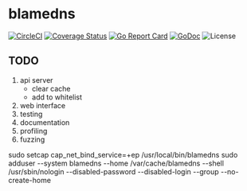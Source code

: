 # blamedns

[![CircleCI](https://circleci.com/gh/joshuarubin/blamedns.svg?style=svg)](https://circleci.com/gh/joshuarubin/blamedns) [![Coverage Status](https://coveralls.io/repos/github/joshuarubin/blamedns/badge.svg?branch=master)](https://coveralls.io/github/joshuarubin/blamedns?branch=master) [![Go Report Card](https://goreportcard.com/badge/jrubin.io/blamedns)](https://goreportcard.com/report/jrubin.io/blamedns) [![GoDoc](https://godoc.org/jrubin.io/blamedns?status.svg)](https://godoc.org/jrubin.io/blamedns) ![License](https://img.shields.io/badge/license-apache-blue.svg)

## TODO

1. api server
    * clear cache
    * add to whitelist
1. web interface
1. testing
1. documentation
1. profiling
1. fuzzing

sudo setcap cap_net_bind_service=+ep /usr/local/bin/blamedns
sudo adduser --system blamedns --home /var/cache/blamedns --shell /usr/sbin/nologin --disabled-password --disabled-login --group --no-create-home
